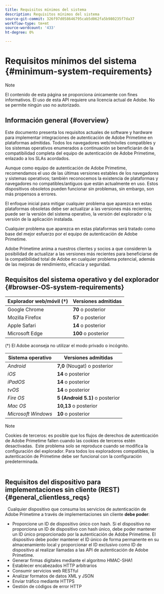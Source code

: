 ```yaml
---
title: Requisitos mínimos del sistema
description: Requisitos mínimos del sistema
source-git-commit: 326f97d058646795cab5d062fa5b980235f7da37
workflow-type: tm+mt
source-wordcount: '433'
ht-degree: 0%

---
```



# Requisitos mínimos del sistema {#minimum-system-requirements}

>[!NOTE]
>
>El contenido de esta página se proporciona únicamente con fines informativos. El uso de esta API requiere una licencia actual de Adobe. No se permite ningún uso no autorizado.


## Información general {#overview}

Este documento presenta los requisitos actuales de software y hardware para implementar integraciones de autenticación de Adobe Primetime en plataformas admitidas. Todos los navegadores web/móviles compatibles y los sistemas operativos enumerados a continuación se beneficiarán de la compatibilidad completa del equipo de autenticación de Adobe Primetime, enlazado a los SLAs acordados.

Aunque como equipo de autenticación de Adobe Primetime, recomendamos el uso de las últimas versiones estables de los navegadores y sistemas operativos; también reconocemos la existencia de plataformas y navegadores no compatibles/antiguos que están actualmente en uso. Estos dispositivos obsoletos pueden funcionar sin problemas, sin embargo, son más propensos a errores.

El enfoque inicial para mitigar cualquier problema que aparezca en estas plataformas obsoletas debe ser actualizar a las versiones más recientes; puede ser la versión del sistema operativo, la versión del explorador o la versión de la aplicación instalada.

Cualquier problema que aparezca en estas plataformas será tratado como base del mejor esfuerzo por el equipo de autenticación de Adobe Primetime. 

Adobe Primetime anima a nuestros clientes y socios a que consideren la posibilidad de actualizar a las versiones más recientes para beneficiarse de la compatibilidad total de Adobe en cualquier problema potencial, además de las mejoras de rendimiento, eficacia y seguridad. 


## Requisitos del sistema operativo y del explorador {#browser-OS-system-requirements}


| Explorador web/móvil (†) | Versiones admitidas |
|---|---|
| Google Chrome | **70** o posterior |
| Mozilla Firefox | **57** o posterior |
| Apple Safari | **14** o posterior |
| Microsoft Edge | **100** o posterior |

(†) El Adobe aconseja no utilizar el modo privado o incógnito.

| Sistema operativo | Versiones admitidas |
|---|---|
| *Android* | **7,0** (Nougat) o posterior |
| *iOS* | **14** o posterior |
| *iPadOS* | **14** o posterior |
| *tvOS* | **14** o posterior |
| *Fire OS* | **5 (Android 5.1)** o posterior |
| *Mac OS* | **10,13** o posterior |
| *Microsoft Windows* | **10** o posterior |




>[!NOTE]
>
>Cookies de terceros: es posible que los flujos de derechos de autenticación de Adobe Primetime fallen cuando las cookies de terceros estén desactivadas.  Este problema solo se reproduce cuando se modifica la configuración del explorador. Para todos los exploradores compatibles, la autenticación de Primetime debe ser funcional con la configuración predeterminada.\
 

## Requisitos del dispositivo para implementaciones sin cliente (REST) {#general_clientless_reqs}

 
Cualquier dispositivo que consuma los servicios de autenticación de Adobe Primetime a través de implementaciones sin cliente **debe poder**:

* Proporcione un ID de dispositivo único con hash. Si el dispositivo no proporciona un ID de dispositivo con hash único, debe poder mantener un ID único proporcionado por la autenticación de Adobe Primetime. El dispositivo debe poder mantener el ID único de forma permanente en su almacenamiento local y proporcionar el ID exclusivo como ID de dispositivo al realizar llamadas a las API de autenticación de Adobe Primetime.
* Generar firmas digitales mediante el algoritmo HMAC-SHA1
* Establecer encabezados HTTP arbitrarios
* Consumir servicios web RESTful
* Analizar formatos de datos XML y JSON
* Enviar tráfico mediante HTTPS
* Gestión de códigos de error HTTP
